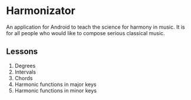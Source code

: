 # Harmonizator
An application for Android to teach the science
for harmony in music. It is for all people who
would like to compose serious classical music.
## Lessons
1. Degrees
2. Intervals
3. Chords
4. Harmonic functions in major keys
5. Harmonic functions in minor keys
